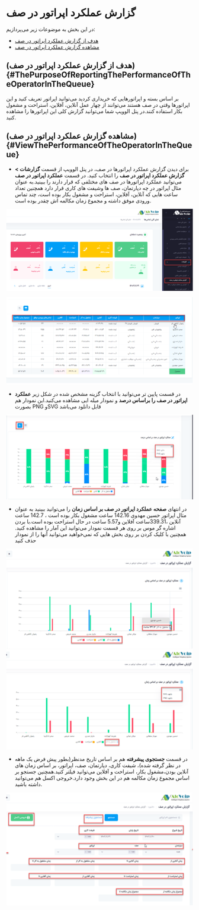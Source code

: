 # گزارش عملکرد اپراتور در صف

در این بخش به موضوعات زیر می‌پردازیم:
- [هدف از گزارش عملکرد اپراتور در صف ](#ThePurposeOfReportingThePerformanceOfTheOperatorInTheQueue)
- [مشاهده گزارش عملکرد اپراتور در صف](#ViewThePerformanceOfTheOperatorInTheQueue)

## (هدف از گزارش عملکرد اپراتور در صف){#ThePurposeOfReportingThePerformanceOfTheOperatorInTheQueue}
بر اساس بسته و اپراتورهایی که خریداری کردید می‌توانید اپراتور تعریف کنید و این اپراتورها وقتی در صف هستند می‌توانند از چهار عمل آنلاین، آفلاین، استراحت و مشغول بکار استفاده کنند.در پنل الوویپ شما می‌توانید گزارش کلی این اپراتورها را مشاهده کنید.

## (مشاهده گزارش عملکرد اپراتور در صف){#ViewThePerformanceOfTheOperatorInTheQueue}
- برای دیدن گزارش عملکرد اپراتورها در صف، در پنل الوویپ از قسمت **گزارشات > گزارش عملکرد اپراتور در صف** را انتخاب کنید. در قسمت **عملکرد اپراتور در صف** می‌توانید عملکرد اپراتورها در صف های مختلفی که قرار دارند را ببینید.به عنوان مثال اپراتور در چه دپارتمان، صف ها وشیفت های کاری قرار دارد همچنین تعداد ساعت هایی که آنلاین، آفلاین، استراحت و مشغول بکار بوده است، چند تماس ورودی موفق داشته و مجموع زمان مکالمه اش چقدر بوده است.

![باز کردن قسمت گزارش عملکرد اپراتور در صف](./Image/OperatorInQueueroute1.png)

![باز کردن قسمت گزارش عملکرد اپراتور در صف](./Image/OperatorInQueue1.png)
- در قسمت پایین تر می‌توانید  با انتخاب گزینه مشخص شده در شکل زیر **عملکرد اپراتور در صف را براساس درصد** و نمودار میله ایی  مشاهده می‌کنید.این نمودار هم بصورت PNG وSVG قابل دانلود می‌باشد

![باز کردن قسمت گزارش عملکرد اپراتور در صف](./Image/OperatorInQueue2.png)
- در انتهای **صفحه عملکرد اپراتور در صف بر اساس زمان** را می‌توانید ببینید به عنوان مثال اپراتور حسین مهدوی 142.16 ساعت مشغول بکار بوده است ، 142.7 ساعت آنلاین ،339.31ساعت آفلاین و5.57 ساعت در حال استراحت  بوده است.با بردن اشاره گر موس بر روی هر قسمت نمودار می‌توانید این آمار را مشاهده کنید. همچنین با کلیک کردن بر روی بخش هایی که نمی‌خواهید می‌توانید آنها را از نمودار حذف کنید

![باز کردن قسمت گزارش عملکرد اپراتور در صف](./Image/OperatorInQueue3.png)
![باز کردن قسمت گزارش عملکرد اپراتور در صف](./Image/OperatorInQueue4.png)
- در قسمت **جستجوی پیشرفته** هم بر اساس تاریخ مدنظر(بطور پیش فرض یک ماهه در نظر گرفته شده)، شیفت کاری، دپارتمان، صف، اپراتور، بر اساس زمان های آنلاین بودن،مشغول بکار، استراحت و آفلاین می‌توانید فیلتر کنید.همچنین جستجو بر اساس مجموع زمان مکالمه هم در این بخش وجود دارد.خروجی اکسل هم می‌توانید داشته باشید.

![باز کردن قسمت گزارش عملکرد اپراتور در صف](./Image/OperatorInQueue5.png)